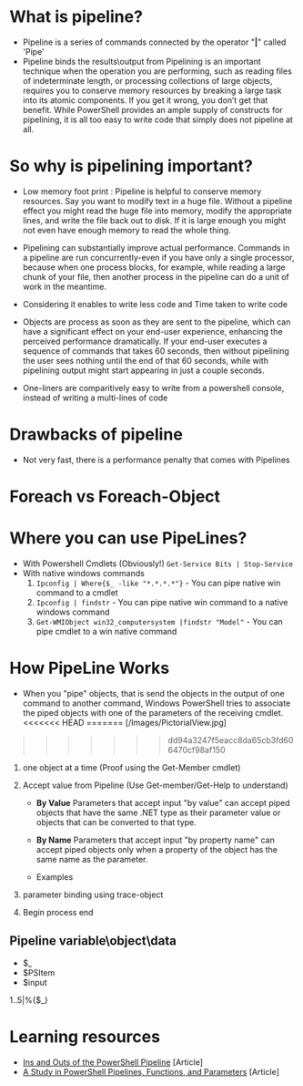 
# What is pipeline?

* Pipeline is a series of commands connected by the operator "**|**" called 'Pipe'
* Pipeline binds the results\output from 
Pipelining is an important technique when the operation you are performing, such as reading files of indeterminate length, or processing collections of large objects, requires you to conserve memory resources by breaking a large task into its atomic components. If you get it wrong, you don’t get that benefit. While PowerShell provides an ample supply of constructs for pipelining, it is all too easy to write code that simply does not pipeline at all.

# So why is pipelining important?

* Low memory foot print : Pipeline is helpful to conserve memory resources. Say you want to modify text in a huge file. Without a pipeline effect you might read the huge file into memory, modify the appropriate lines, and write the file back out to disk. If it is large enough you might not even have enough memory to read the whole thing.

* Pipelining can substantially improve actual performance. Commands in a pipeline are run concurrently-even if you have only a single processor, because when one process blocks, for example, while reading a large chunk of your file, then another process in the pipeline can do a unit of work in the meantime.

* Considering it enables to write less code and Time taken to write code

* Objects are process as soon as they are sent to the pipeline, which can have a significant effect on your end-user experience, enhancing the perceived performance dramatically. 
If your end-user executes a sequence of commands that takes 60 seconds, then without pipelining the user sees nothing until the end of that 60 seconds, while with pipelining output might start appearing in just a couple seconds.

* One-liners are comparitively easy to write from a powershell console, instead of writing a multi-lines of code


# Drawbacks of pipeline
* Not very fast, there is a performance penalty that comes with Pipelines

# Foreach vs Foreach-Object

# Where you can use PipeLines?

* With Powershell Cmdlets (Obviously!)
    `Get-Service Bits | Stop-Service`
* With native windows commands
    1. `Ipconfig | Where{$_ -like "*.*.*.*"}` - You can pipe native win command to a cmdlet
    2. `Ipconfig | findstr` - You can pipe native win command to a native windows command
    3. `Get-WMIObject win32_computersystem |findstr "Model"` - You can pipe cmdlet to a win native command

# How PipeLine Works
* When you "pipe" objects, that is send the objects in the output of one command to another command, Windows PowerShell tries to associate the piped objects with one of the parameters of the receiving cmdlet.
<<<<<<< HEAD
[](/Images/PictorialView.jpg)
=======
[/Images/PictorialView.jpg]
>>>>>>> dd94a3247f5eacc8da65cb3fd606470cf98af150
1. one object at a time (Proof using the Get-Member cmdlet)
2. Accept value from Pipeline (Use Get-member/Get-Help to understand)

    - **By Value**
        Parameters that accept input "by value" can accept piped objects that have the same .NET type as their parameter value or objects that can be converted to that type.
    - **By Name**
        Parameters that accept input "by property name" can accept piped objects only when a property of the object has the same name as the parameter.

    - Examples
3. parameter binding using trace-object
4. Begin process end

## Pipeline variable\object\data
* $_
* $PSItem
* $input

1..5|%{$_}


# Learning resources

* [Ins and Outs of the PowerShell Pipeline](https://www.simple-talk.com/sysadmin/powershell/ins-and-outs-of-the-powershell-pipeline/) [Article]
* [A Study in PowerShell Pipelines, Functions, and Parameters](https://www.simple-talk.com/dotnet/.net-tools/down-the-rabbit-hole--a-study-in-powershell-pipelines,-functions,-and-parameters/) [Article]



